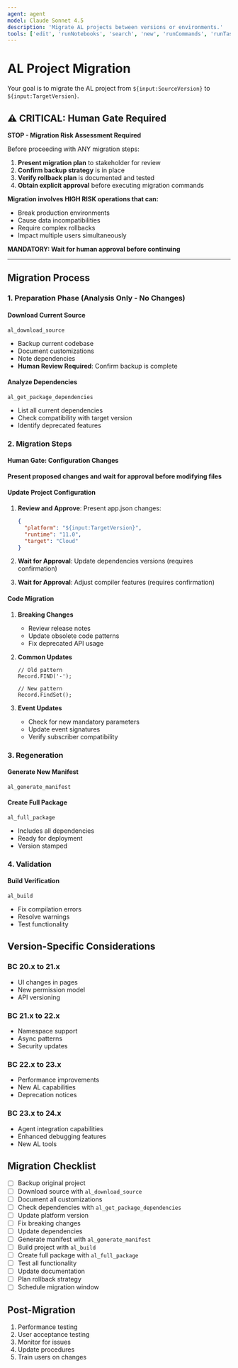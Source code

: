 ```yaml
---
agent: agent
model: Claude Sonnet 4.5
description: 'Migrate AL projects between versions or environments.'
tools: ['edit', 'runNotebooks', 'search', 'new', 'runCommands', 'runTasks', 'microsoft-docs/*', 'runSubagent', 'usages', 'vscodeAPI', 'problems', 'changes', 'testFailure', 'openSimpleBrowser', 'fetch', 'githubRepo', 'ms-dynamics-smb.al/al_build', 'ms-dynamics-smb.al/al_download_source', 'ms-dynamics-smb.al/al_full_package', 'ms-dynamics-smb.al/al_generate_manifest', 'extensions', 'todos', 'runTests']
---
```


# AL Project Migration

Your goal is to migrate the AL project from `${input:SourceVersion}` to `${input:TargetVersion}`.

## ⚠️ CRITICAL: Human Gate Required

**STOP - Migration Risk Assessment Required**

Before proceeding with ANY migration steps:
1. **Present migration plan** to stakeholder for review
2. **Confirm backup strategy** is in place
3. **Verify rollback plan** is documented and tested
4. **Obtain explicit approval** before executing migration commands

**Migration involves HIGH RISK operations that can:**
- Break production environments
- Cause data incompatibilities
- Require complex rollbacks
- Impact multiple users simultaneously

**MANDATORY: Wait for human approval before continuing**

---

## Migration Process

### 1. Preparation Phase (Analysis Only - No Changes)

#### Download Current Source
```
al_download_source
```
- Backup current codebase
- Document customizations
- Note dependencies
- **Human Review Required**: Confirm backup is complete

#### Analyze Dependencies
```
al_get_package_dependencies
```
- List all current dependencies
- Check compatibility with target version
- Identify deprecated features

### 2. Migration Steps

#### Human Gate: Configuration Changes
**Present proposed changes and wait for approval before modifying files**

#### Update Project Configuration
1. **Review and Approve**: Present app.json changes:
   ```json
   {
     "platform": "${input:TargetVersion}",
     "runtime": "11.0",
     "target": "Cloud"
   }
   ```

2. **Wait for Approval**: Update dependencies versions (requires confirmation)
3. **Wait for Approval**: Adjust compiler features (requires confirmation)

#### Code Migration
1. **Breaking Changes**
   - Review release notes
   - Update obsolete code patterns
   - Fix deprecated API usage

2. **Common Updates**
   ```al
   // Old pattern
   Record.FIND('-');
   
   // New pattern
   Record.FindSet();
   ```

3. **Event Updates**
   - Check for new mandatory parameters
   - Update event signatures
   - Verify subscriber compatibility

### 3. Regeneration

#### Generate New Manifest
```
al_generate_manifest
```

#### Create Full Package
```
al_full_package
```
- Includes all dependencies
- Ready for deployment
- Version stamped

### 4. Validation

#### Build Verification
```
al_build
```
- Fix compilation errors
- Resolve warnings
- Test functionality

## Version-Specific Considerations

### BC 20.x to 21.x
- UI changes in pages
- New permission model
- API versioning

### BC 21.x to 22.x
- Namespace support
- Async patterns
- Security updates

### BC 22.x to 23.x
- Performance improvements
- New AL capabilities
- Deprecation notices

### BC 23.x to 24.x
- Agent integration capabilities
- Enhanced debugging features
- New AL tools

## Migration Checklist

- [ ] Backup original project
- [ ] Download source with `al_download_source`
- [ ] Document all customizations
- [ ] Check dependencies with `al_get_package_dependencies`
- [ ] Update platform version
- [ ] Fix breaking changes
- [ ] Update dependencies
- [ ] Generate manifest with `al_generate_manifest`
- [ ] Build project with `al_build`
- [ ] Create full package with `al_full_package`
- [ ] Test all functionality
- [ ] Update documentation
- [ ] Plan rollback strategy
- [ ] Schedule migration window

## Post-Migration

1. Performance testing
2. User acceptance testing
3. Monitor for issues
4. Update procedures
5. Train users on changes